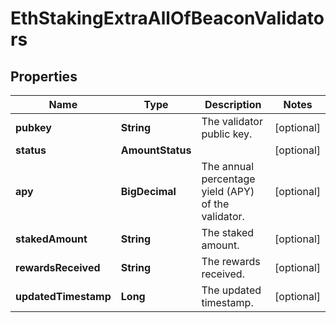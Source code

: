 

# EthStakingExtraAllOfBeaconValidators


## Properties

| Name | Type | Description | Notes |
|------------ | ------------- | ------------- | -------------|
|**pubkey** | **String** | The validator public key. |  [optional] |
|**status** | **AmountStatus** |  |  [optional] |
|**apy** | **BigDecimal** | The annual percentage yield (APY) of the validator. |  [optional] |
|**stakedAmount** | **String** | The staked amount. |  [optional] |
|**rewardsReceived** | **String** | The rewards received. |  [optional] |
|**updatedTimestamp** | **Long** | The updated timestamp. |  [optional] |



